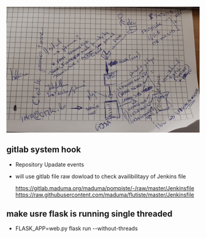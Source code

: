 ![Design of auto jenkins jobs](design.jpg)

## gitlab system hook
- Repository Upadate events
- will use gitlab file raw dowload to check availibilitayy of Jenkins file

    https://gitlab.maduma.org/maduma/pompiste/-/raw/master/Jenkinsfile
    https://raw.githubusercontent.com/maduma/flutiste/master/Jenkinsfile

## make usre flask is running single threaded
- FLASK_APP=web.py flask run --without-threads
